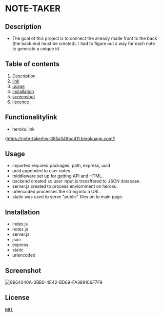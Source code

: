 # NOTE-TAKER


## Description

- The goal of this project is to connect the already made front to the back (the back end must be created). I had to figure out a way for each note to generate a unique id. 

## Table of contents

1. [ Description ](#Description)
2. [ link ](#Functionalitylink)
3. [ usage ](#Usage)
4. [ installation ](#Installation)
5. [ screenshot ](#Screenshot)
6. [ liscence ](#License)

## Functionalitylink

- heroku link


(https://note-takerhw-385a349bc411.herokuapp.com/)



## Usage
 - imported required packages: path, express, uuid
 - uuid appended to user notes.
 - middleware set up for getting API and HTML.
 - backend created so user input is transffered to JSON database.
 - server.js created to process enviornment on heroku.
 - urlencoded processes the string into a URL.
 - static was used to serve "public" files on to main page.

## Installation 
- index.js
- notes.js
- server.js
- json
- express
- static
- urlencoded


## Screenshot 


![8964040A-3BB0-4E42-BD69-FA389106F7F9](https://github.com/elixit/note-taker/assets/63372291/a24cd49f-4468-470b-a57e-805c415969ea)


## License

[MIT](https://choosealicense.com/licenses/mit/)
